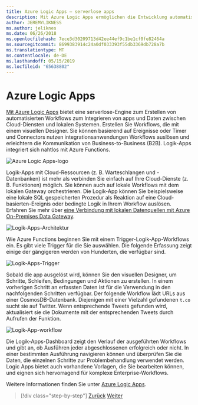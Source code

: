 ```yaml
---
title: Azure Logic Apps – serverlose apps
description: Mit Azure Logic Apps ermöglichen die Entwicklung automatisierter skalierbarer Workflows, die apps integrieren und Daten übergreifend in Clouddienste und lokalen Systemen.
author: JEREMYLIKNESS
ms.author: jeliknes
ms.date: 06/26/2018
ms.openlocfilehash: 7ece3d30209713d42ee44ef9c1be1cf0fe82464a
ms.sourcegitcommit: 8699383914c24a0df033393f55db3369db728a7b
ms.translationtype: MT
ms.contentlocale: de-DE
ms.lasthandoff: 05/15/2019
ms.locfileid: "65638802"
---
```

# <a name="azure-logic-apps"></a>Azure Logic Apps

[Mit Azure Logic Apps](https://docs.microsoft.com/azure/logic-apps) bietet eine serverlose-Engine zum Erstellen von automatisierten Workflows zum Integrieren von apps und Daten zwischen Cloud-Diensten und lokalen Systemen. Erstellen Sie Workflows, die mit einem visuellen Designer. Sie können basierend auf Ereignisse oder Timer und Connectors nutzen integrationsanwendungen Workflows auslösen und erleichtern die Kommunikation von Business-to-Business (B2B). Logik-Apps integriert sich nahtlos mit Azure Functions.

![Azure Logic Apps-logo](./media/logic-apps-logo.png)

Logik-Apps mit Cloud-Ressourcen (z. B. Warteschlangen und -Datenbanken) ist mehr als verbinden Sie einfach auf Ihre Cloud-Dienste (z. B. Funktionen) möglich. Sie können auch auf lokale Workflows mit dem lokalen Gateway orchestrieren. Die Logik-App können Sie beispielsweise eine lokale SQL gespeicherten Prozedur als Reaktion auf eine Cloud-basierten-Ereignis oder bedingte Logik in Ihrem Workflow auslösen. Erfahren Sie mehr über [eine Verbindung mit lokalen Datenquellen mit Azure On-Premises Data Gateway](https://docs.microsoft.com/azure/analysis-services/analysis-services-gateway).

![Logik-Apps-Architektur](./media/logic-apps-architecture.png)

Wie Azure Functions beginnen Sie mit einem Trigger-Logik-App-Workflows ein. Es gibt viele Trigger für die Sie auswählen. Die folgende Erfassung zeigt einige der gängigeren werden von Hunderten, die verfügbar sind.

![Logik-Apps-Trigger](./media/logic-app-triggers.png)

Sobald die app ausgelöst wird, können Sie den visuellen Designer, um Schritte, Schleifen, Bedingungen und Aktionen zu erstellen. In einem vorherigen Schritt an erfassten Daten ist für die Verwendung in den nachfolgenden Schritten verfügbar. Der folgende Workflow lädt URLs aus einer CosmosDB-Datenbank. Diejenigen mit einer Vielzahl gefundenen `t.co` sucht sie auf Twitter. Wenn entsprechende Tweets gefunden wird, aktualisiert sie die Dokumente mit der entsprechenden Tweets durch Aufrufen der Funktion.

![Logik-App-workflow](./media/logic-app-workflow.png)

Die Logik-Apps-Dashboard zeigt den Verlauf der ausgeführten Workflows und gibt an, ob Ausführen jeder abgeschlossenen erfolgreich oder nicht. In einer bestimmten Ausführung navigieren können und überprüfen Sie die Daten, die einzelnen Schritte zur Problembehandlung verwendet werden. Logic Apps bietet auch vorhandene Vorlagen, die Sie bearbeiten können, und eignen sich hervorragend für komplexe Enterprise-Workflows.

Weitere Informationen finden Sie unter [Azure Logic Apps](https://docs.microsoft.com/azure/logic-apps).

>[!div class="step-by-step"]
>[Zurück](application-insights.md)
>[Weiter](event-grid.md)
